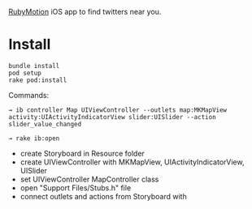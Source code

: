 [RubyMotion](http://rubymotion.com/) iOS app to find twitters near you.


Install
===
```
bundle install 
pod setup
rake pod:install
```

Commands:
```
→ ib controller Map UIViewController --outlets map:MKMapView activity:UIActivityIndicatorView slider:UISlider --action slider_value_changed
```

```
→ rake ib:open
```
* create Storyboard in Resource folder 
* create UIViewController with MKMapView, UIActivityIndicatorView, UISlider
* set UIViewController MapController class
* open "Support Files/Stubs.h" file 
* connect outlets and actions from Storyboard with 
